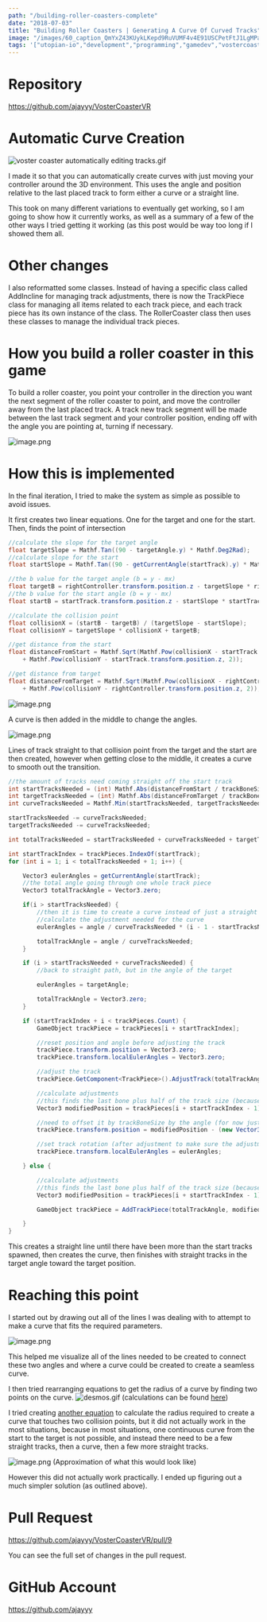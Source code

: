 ```yaml
---
path: "/building-roller-coasters-complete"
date: "2018-07-03"
title: "Building Roller Coasters | Generating A Curve Of Curved Tracks"
image: "/images/60_caption_QmYxZ43KUykLKepd9RuVUMF4v4E91USCPetFtJ1LgMPaai"
tags: '["utopian-io","development","programming","gamedev","vostercoaster"]'
---
```


# Repository
https://github.com/ajayyy/VosterCoasterVR

# Automatic Curve Creation

![voster coaster automatically editing tracks.gif](./images/QmYxZ43KUykLKepd9RuVUMF4v4E91USCPetFtJ1LgMPaai)

I made it so that you can automatically create curves with just moving your controller around the 3D environment. This uses the angle and position relative to the last placed track to form either a curve or a straight line.

This took on many different variations to eventually get working, so I am going to show how it currently works, as well as a summary of a few of the other ways I tried getting it working (as this post would be way too long if I showed them all.

# Other changes

I also reformatted some classes. Instead of having a specific class called AddIncline for managing track adjustments, there is now the TrackPiece class for managing all items related to each track piece, and each track piece has its own instance of the class. The RollerCoaster class then uses these classes to manage the individual track pieces.

# How you build a roller coaster in this game

To build a roller coaster, you point your controller in the direction you want the next segment of the roller coaster to point, and move the controller away from the last placed track. A track new track segment will be made between the last track segment and your controller position, ending off with the angle you are pointing at, turning if necessary.

![image.png](./images/Qmf4FvA1bN1av1qP5ftP3Yu1SHZ9hTYVhZmjVFBwjKsfP6)

# How this is implemented

In the final iteration, I tried to make the system as simple as possible to avoid issues.

It first creates two linear equations. One for the target and one for the start. Then, finds the point of intersection

```c#
//calculate the slope for the target angle
float targetSlope = Mathf.Tan((90 - targetAngle.y) * Mathf.Deg2Rad);
//calculate slope for the start
float startSlope = Mathf.Tan((90 - getCurrentAngle(startTrack).y) * Mathf.Deg2Rad);

//the b value for the target angle (b = y - mx)
float targetB = rightController.transform.position.z - targetSlope * rightController.transform.position.x;
//the b value for the start angle (b = y - mx)
float startB = startTrack.transform.position.z - startSlope * startTrack.transform.position.x;

//calculate the collision point
float collisionX = (startB - targetB) / (targetSlope - startSlope);
float collisionY = targetSlope * collisionX + targetB;

//get distance from the start
float distanceFromStart = Mathf.Sqrt(Mathf.Pow(collisionX - startTrack.transform.position.x, 2) 
    + Mathf.Pow(collisionY - startTrack.transform.position.z, 2));

//get distance from target
float distanceFromTarget = Mathf.Sqrt(Mathf.Pow(collisionX - rightController.transform.position.x, 2) 
    + Mathf.Pow(collisionY - rightController.transform.position.z, 2));
```

![image.png](./images/QmYVyFcnUGQwcjbBfxkoAe5XrKMHQj1CrjvcdBHb8DERNN)

A curve is then added in the middle to change the angles.

![image.png](./images/QmRwvLsrJZBidogmqMwvyPJ1FcLJKx6QNy16n38SNRRkb4)

Lines of track straight to that collision point from the target and the start are then created, however when getting close to the middle, it creates a curve to smooth out the transition.

```c#
//the amount of tracks need coming straight off the start track
int startTracksNeeded = (int) Mathf.Abs(distanceFromStart / trackBoneSize / 9f);
int targetTracksNeeded = (int) Mathf.Abs(distanceFromTarget / trackBoneSize / 9f);
int curveTracksNeeded = Mathf.Min(startTracksNeeded, targetTracksNeeded);

startTracksNeeded -= curveTracksNeeded;
targetTracksNeeded -= curveTracksNeeded;

int totalTracksNeeded = startTracksNeeded + curveTracksNeeded + targetTracksNeeded;

int startTrackIndex = trackPieces.IndexOf(startTrack);
for (int i = 1; i < totalTracksNeeded + 1; i++) {

    Vector3 eulerAngles = getCurrentAngle(startTrack);
    //the total angle going through one whole track piece
    Vector3 totalTrackAngle = Vector3.zero;

    if(i > startTracksNeeded) {
        //then it is time to create a curve instead of just a straight line coming off the start track
        //calculate the adjustment needed for the curve
        eulerAngles = angle / curveTracksNeeded * (i - 1 - startTracksNeeded) + getCurrentAngle(startTrack);

        totalTrackAngle = angle / curveTracksNeeded;
    }

    if (i > startTracksNeeded + curveTracksNeeded) {
        //back to straight path, but in the angle of the target

        eulerAngles = targetAngle;

        totalTrackAngle = Vector3.zero;
    }

    if (startTrackIndex + i < trackPieces.Count) {
        GameObject trackPiece = trackPieces[i + startTrackIndex];

        //reset position and angle before adjusting the track
        trackPiece.transform.position = Vector3.zero;
        trackPiece.transform.localEulerAngles = Vector3.zero;

        //adjust the track
        trackPiece.GetComponent<TrackPiece>().AdjustTrack(totalTrackAngle);

        //calculate adjustments
        //this finds the last bone plus half of the track size (because position is based off the center of the object
        Vector3 modifiedPosition = trackPieces[i + startTrackIndex - 1].transform.Find("Bottom_Rail/Joint_3_3/Joint_1_3/Joint_2_4/Joint_3_4/Joint_4_3/Joint_5_3/Joint_6_3/Joint_7_3/Joint_8_3/Joint_9_3/Joint_10_3").position;

        //need to offset it by trackBoneSize by the angle (for now just with y part of angle
        trackPiece.transform.position = modifiedPosition - (new Vector3(Mathf.Sin(eulerAngles.y * Mathf.Deg2Rad), 0, Mathf.Cos(eulerAngles.y * Mathf.Deg2Rad)) * (trackBoneSize * 5));

        //set track rotation (after adjustment to make sure the adjustment process goes well)
        trackPiece.transform.localEulerAngles = eulerAngles;

    } else {

        //calculate adjustments
        //this finds the last bone plus half of the track size (because position is based off the center of the object
        Vector3 modifiedPosition = trackPieces[i + startTrackIndex - 1].transform.Find("Bottom_Rail/Joint_3_3/Joint_1_3/Joint_2_4/Joint_3_4/Joint_4_3/Joint_5_3/Joint_6_3/Joint_7_3/Joint_8_3/Joint_9_3/Joint_10_3").position;

        GameObject trackPiece = AddTrackPiece(totalTrackAngle, modifiedPosition, eulerAngles);

    }
}
```

This creates a straight line until there have been more than the start tracks spawned, then creates the curve, then finishes with straight tracks in the target angle toward the target position.

# Reaching this point

I started out by drawing out all of the lines I was dealing with to attempt to make a curve that fits the required parameters.

![image.png](./images/QmZTvsFPN9eMBR1dFwjoSkWMR5PLtDeg5w1mHxqdBERtT2)

This helped me visualize all of the lines needed to be created to connect these two angles and where a curve could be created to create a seamless curve.

I then tried rearranging equations to get the radius of a curve by finding two points on the curve.
![desmos.gif](./images/QmYVzu3Y9eWh8qSQr2Jb9kFdWEnvS7UxapKaycZSTTNHaL)
(calculations can be found [here](https://www.desmos.com/calculator/qqu6so5sfv))

I tried creating [another equation](https://www.desmos.com/calculator/wfjan8fdby) to calculate the radius required to create a curve that touches two collision points, but it did not actually work in the most situations, because in most situations, one continuous curve from the start to the target is not possible, and instead there need to be a few straight tracks, then a curve, then a few more straight tracks.

![image.png](./images/QmQfg3bFAmDN5Msx6a8HiJT3hxz2AqguSsGfrBnaaTFEgG)
(Approximation of what this would look like)

However this did not actually work practically. I ended up figuring out a much simpler solution (as outlined above).

# Pull Request
https://github.com/ajayyy/VosterCoasterVR/pull/9

You can see the full set of changes in the pull request.

# GitHub Account
https://github.com/ajayyy